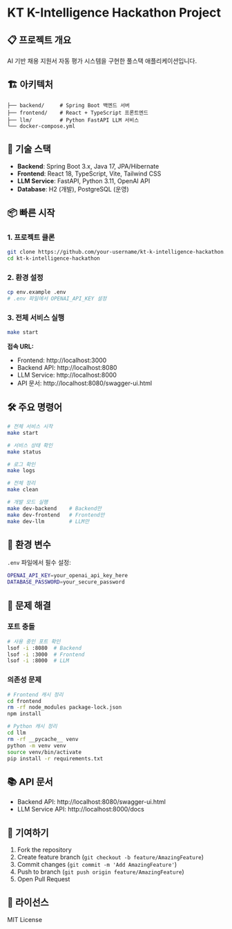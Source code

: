 # KT K-Intelligence Hackathon Project

## 📋 프로젝트 개요

AI 기반 채용 지원서 자동 평가 시스템을 구현한 풀스택 애플리케이션입니다.

## 🏗️ 아키텍처

```
├── backend/     # Spring Boot 백엔드 서버
├── frontend/    # React + TypeScript 프론트엔드  
├── llm/         # Python FastAPI LLM 서비스
└── docker-compose.yml
```

## 🚀 기술 스택

- **Backend**: Spring Boot 3.x, Java 17, JPA/Hibernate
- **Frontend**: React 18, TypeScript, Vite, Tailwind CSS
- **LLM Service**: FastAPI, Python 3.11, OpenAI API
- **Database**: H2 (개발), PostgreSQL (운영)

## 📦 빠른 시작

### 1. 프로젝트 클론
```bash
git clone https://github.com/your-username/kt-k-intelligence-hackathon.git
cd kt-k-intelligence-hackathon
```

### 2. 환경 설정
```bash
cp env.example .env
# .env 파일에서 OPENAI_API_KEY 설정
```

### 3. 전체 서비스 실행
```bash
make start
```

**접속 URL:**
- Frontend: http://localhost:3000
- Backend API: http://localhost:8080
- LLM Service: http://localhost:8000
- API 문서: http://localhost:8080/swagger-ui.html

## 🛠️ 주요 명령어

```bash
# 전체 서비스 시작
make start

# 서비스 상태 확인
make status

# 로그 확인
make logs

# 전체 정리
make clean

# 개발 모드 실행
make dev-backend    # Backend만
make dev-frontend   # Frontend만
make dev-llm        # LLM만
```

## 🔑 환경 변수

`.env` 파일에서 필수 설정:
```bash
OPENAI_API_KEY=your_openai_api_key_here
DATABASE_PASSWORD=your_secure_password
```

## 🐛 문제 해결

### 포트 충돌
```bash
# 사용 중인 포트 확인
lsof -i :8080  # Backend
lsof -i :3000  # Frontend
lsof -i :8000  # LLM
```

### 의존성 문제
```bash
# Frontend 캐시 정리
cd frontend
rm -rf node_modules package-lock.json
npm install

# Python 캐시 정리
cd llm
rm -rf __pycache__ venv
python -m venv venv
source venv/bin/activate
pip install -r requirements.txt
```

## 📚 API 문서

- Backend API: http://localhost:8080/swagger-ui.html
- LLM Service API: http://localhost:8000/docs

## 🤝 기여하기

1. Fork the repository
2. Create feature branch (`git checkout -b feature/AmazingFeature`)
3. Commit changes (`git commit -m 'Add AmazingFeature'`)
4. Push to branch (`git push origin feature/AmazingFeature`)
5. Open Pull Request

## 📄 라이선스

MIT License